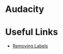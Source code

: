 # Audacity

# Useful Links

- [Removing Labels](https://manual.audacityteam.org/man/removing_labels_examples.html)
